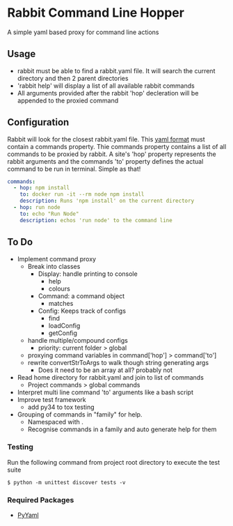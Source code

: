 # Rabbit Command Line Hopper
A simple yaml based proxy for command line actions

## Usage
- rabbit must be able to find a rabbit.yaml file. It will search the current directory and then 2 parent directories
- 'rabbit help' will display a list of all available rabbit commands
- All arguments provided after the rabbit 'hop' decleration will be appended to the proxied command

## Configuration
Rabbit will look for the closest rabbit.yaml file. This [yaml format](http://docs.ansible.com/YAMLSyntax.html) must contain a commands property. Thie commands property contains a list of all commands to be proxied by rabbit. A site's 'hop' property represents the rabbit arguments and the commands 'to' property defines the actual command to be run in terminal. Simple as that!

```yaml
commands:
  - hop: npm install
    to: docker run -it --rm node npm install
    description: Runs 'npm install' on the current directory
  - hop: run node
    to: echo "Run Node"
    description: echos 'run node' to the command line
```

## To Do
- Implement command proxy
  - Break into classes
    - Display: handle printing to console
      - help
      - colours
    - Command: a command object
      - matches
    - Config: Keeps track of configs
      - find
      - loadConfig
      - getConfig
  - handle multiple/compound configs
    - priority: current folder > global
  - proxying command variables in command['hop'] > command['to']
  - rewrite convertStrToArgs to walk though string generating args
    - Does it need to be an array at all? probably not
- Read home directory for rabbit.yaml and join to list of commands
  - Project commands > global commands
- Interpret multi line command 'to' arguments like a bash script
- Improve test framework
  - add py34 to tox testing
- Grouping of commands in "family" for help.
  - Namespaced with .
  - Recognise commands in a family and auto generate help for them


### Testing
Run the following command from project root directory to execute the test suite

	$ python -m unittest discover tests -v

### Required Packages
- [PyYaml](http://pyyaml.org/)

